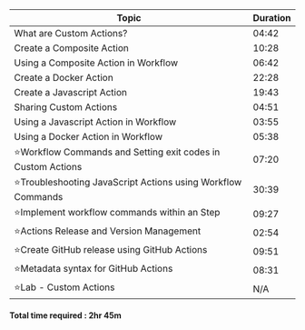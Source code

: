 | Topic                                                                        | Duration |
|------------------------------------------------------------------------------|----------|
| What are Custom Actions?                                                     | 04:42    |
| Create a Composite Action                                                    | 10:28    |
| Using a Composite Action in Workflow                                         | 06:42    |
| Create a Docker Action                                                       | 22:28    |
| Create a Javascript Action                                                   | 19:43    |
| Sharing Custom Actions                                                       | 04:51    |
| Using a Javascript Action in Workflow                                        | 03:55    |
| Using a Docker Action in Workflow                                            | 05:38    |
| ⭐Workflow Commands and Setting exit codes in Custom Actions                   | 07:20    |
| ⭐Troubleshooting JavaScript Actions using Workflow Commands                   | 30:39    |
| ⭐Implement workflow commands within an Step                                   | 09:27    |
| ⭐Actions Release and Version Management                                       | 02:54    |
| ⭐Create GitHub release using GitHub Actions                                   | 09:51    |
| ⭐Metadata syntax for GitHub Actions                                           | 08:31    |
| ⭐Lab - Custom Actions                                                         | N/A      |

#### Total time required : 2hr 45m